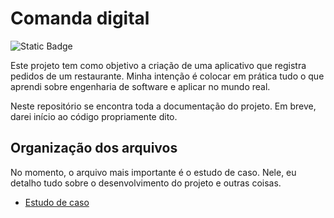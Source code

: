 # Comanda digital

![Static Badge](https://img.shields.io/badge/Status-Em_Desenvolvimento-green?style=for-the-badge)

Este projeto tem como objetivo a criação de uma aplicativo que registra pedidos de um restaurante. Minha intenção é colocar em prática tudo o que aprendi sobre engenharia de software e aplicar no mundo real. 

Neste repositório se encontra toda a documentação do projeto. Em breve, darei início ao código propriamente dito.

## Organização dos arquivos

No momento, o arquivo mais importante é o estudo de caso. Nele, eu detalho tudo sobre o desenvolvimento do projeto e outras coisas. 

* [Estudo de caso](https://github.com/AlexJLima/comanda-digital/blob/main/Comanda%20digital/Documenta%C3%A7%C3%A3o/Estudo%20de%20caso%20-%20Restaurante%20da%20maria.pdf)
